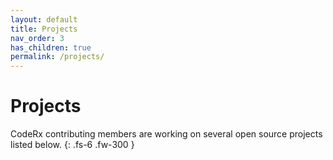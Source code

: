 ```yaml
---
layout: default
title: Projects
nav_order: 3
has_children: true
permalink: /projects/
---
```


# Projects

CodeRx contributing members are working on several open source projects listed below.
{: .fs-6 .fw-300 }